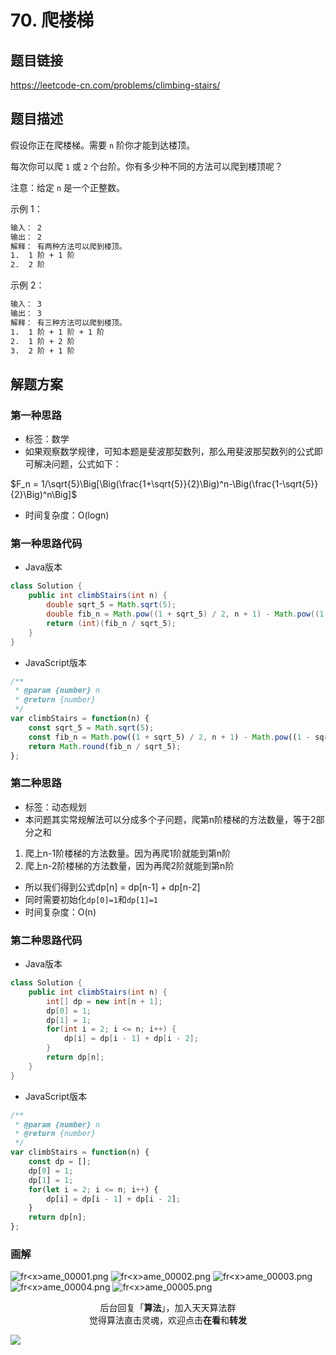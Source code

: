 # 70. 爬楼梯

## 题目链接

https://leetcode-cn.com/problems/climbing-stairs/

## 题目描述

假设你正在爬楼梯。需要 `n` 阶你才能到达楼顶。

每次你可以爬 `1` 或 `2` 个台阶。你有多少种不同的方法可以爬到楼顶呢？

注意：给定 `n` 是一个正整数。

示例 1：

```bash
输入： 2
输出： 2
解释： 有两种方法可以爬到楼顶。
1.  1 阶 + 1 阶
2.  2 阶
```

示例 2：

```bash
输入： 3
输出： 3
解释： 有三种方法可以爬到楼顶。
1.  1 阶 + 1 阶 + 1 阶
2.  1 阶 + 2 阶
3.  2 阶 + 1 阶
```

## 解题方案

### 第一种思路

- 标签：数学
- 如果观察数学规律，可知本题是斐波那契数列，那么用斐波那契数列的公式即可解决问题，公式如下：

$F_n = 1/\sqrt{5}\Big[\Big(\frac{1+\sqrt{5}}{2}\Big)^n-\Big(\frac{1-\sqrt{5}}{2}\Big)^n\Big]$ 

- 时间复杂度：O(logn)

### 第一种思路代码

- Java版本

```java
class Solution {
    public int climbStairs(int n) {
        double sqrt_5 = Math.sqrt(5);
        double fib_n = Math.pow((1 + sqrt_5) / 2, n + 1) - Math.pow((1 - sqrt_5) / 2,n + 1);
        return (int)(fib_n / sqrt_5);
    }
}
```

- JavaScript版本

```javascript
/**
 * @param {number} n
 * @return {number}
 */
var climbStairs = function(n) {
    const sqrt_5 = Math.sqrt(5);
    const fib_n = Math.pow((1 + sqrt_5) / 2, n + 1) - Math.pow((1 - sqrt_5) / 2,n + 1);
    return Math.round(fib_n / sqrt_5);
};
```

### 第二种思路

- 标签：动态规划
- 本问题其实常规解法可以分成多个子问题，爬第n阶楼梯的方法数量，等于2部分之和

1. 爬上n-1阶楼梯的方法数量。因为再爬1阶就能到第n阶
2. 爬上n-2阶楼梯的方法数量，因为再爬2阶就能到第n阶

- 所以我们得到公式dp[n] = dp[n-1] + dp[n-2]
- 同时需要初始化`dp[0]=1`和`dp[1]=1`
- 时间复杂度：O(n)

### 第二种思路代码

- Java版本

```java
class Solution {
    public int climbStairs(int n) {
        int[] dp = new int[n + 1];
        dp[0] = 1;
        dp[1] = 1;
        for(int i = 2; i <= n; i++) {
            dp[i] = dp[i - 1] + dp[i - 2];
        }
        return dp[n];
    }
}
```

- JavaScript版本

```javascript
/**
 * @param {number} n
 * @return {number}
 */
var climbStairs = function(n) {
    const dp = [];
    dp[0] = 1;
    dp[1] = 1;
    for(let i = 2; i <= n; i++) {
        dp[i] = dp[i - 1] + dp[i - 2];
    }
    return dp[n];
};
```

### 画解

![fr&lt;x&gt;ame_00001.png](https://i.loli.net/2019/06/21/5d0c30ad49d1719278.png)
![fr&lt;x&gt;ame_00002.png](https://i.loli.net/2019/06/21/5d0c30ad4d85863267.png)
![fr&lt;x&gt;ame_00003.png](https://i.loli.net/2019/06/21/5d0c30ad49a2067388.png)
![fr&lt;x&gt;ame_00004.png](https://i.loli.net/2019/06/21/5d0c30ad4924385762.png)
![fr&lt;x&gt;ame_00005.png](https://i.loli.net/2019/06/21/5d0c30ad8acdb80164.png)


<span style="display:block;text-align:center;">后台回复「<strong>算法</strong>」，加入天天算法群</span>
<span style="display:block;text-align:center;">觉得算法直击灵魂，欢迎点击<strong>在看</strong>和<strong>转发</strong></span>

![](https://i.loli.net/2019/05/20/5ce23b33cc01d73486.gif)